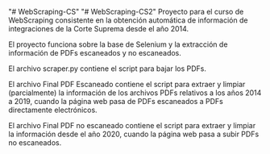 "# WebScraping-CS" 
"# WebScraping-CS2" 
Proyecto para el curso de WebScraping consistente en la obtención automática de información de integraciones de la Corte Suprema desde el año 2014.

El proyecto funciona sobre la base de Selenium y la extracción de información de PDFs escaneados y no escaneados. 

El archivo scraper.py contiene el script para bajar los PDFs. 

El archivo Final PDF Escaneado contiene el script para extraer y limpiar (parcialmente) la información de los archivos PDFs
relativos a los años 2014 a 2019, cuando la página web  pasa de PDFs escaneados a PDFs directamente electrónicos.

El archivo Final PDF no escaneado contiene el script para extraer y limpiar la información desde el año 2020, cuando la página web pasa a subir PDFs
no escaneados. 

